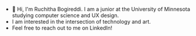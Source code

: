 - 👋 Hi, I'm Ruchitha Bogireddi. I am a junior at the University of Minnesota studying computer science and UX design. 
- I am interested in the intersection of technology and art. 
- Feel free to reach out to me on LinkedIn!


<!---
rubogi01/rubogi01 is a ✨ special ✨ repository because its `README.md` (this file) appears on your GitHub profile.
You can click the Preview link to take a look at your changes.
--->
